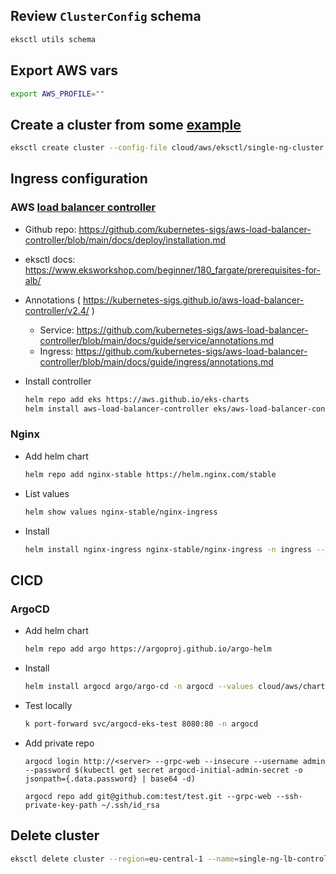 

## Review `ClusterConfig` schema

```bash
eksctl utils schema
```

## Export AWS vars
```bash
export AWS_PROFILE=""
```

## Create a cluster from some [example](https://github.com/weaveworks/eksctl/blob/main/examples)

```bash
eksctl create cluster --config-file cloud/aws/eksctl/single-ng-cluster.yaml
```

## Ingress configuration

### AWS [load balancer controller](https://docs.aws.amazon.com/eks/latest/userguide/aws-load-balancer-controller.html)

- Github repo: https://github.com/kubernetes-sigs/aws-load-balancer-controller/blob/main/docs/deploy/installation.md
- eksctl docs: https://www.eksworkshop.com/beginner/180_fargate/prerequisites-for-alb/
- Annotations ( https://kubernetes-sigs.github.io/aws-load-balancer-controller/v2.4/ )
  - Service: https://github.com/kubernetes-sigs/aws-load-balancer-controller/blob/main/docs/guide/service/annotations.md
  - Ingress: https://github.com/kubernetes-sigs/aws-load-balancer-controller/blob/main/docs/guide/ingress/annotations.md

- Install controller
  ```bash
  helm repo add eks https://aws.github.io/eks-charts
  helm install aws-load-balancer-controller eks/aws-load-balancer-controller -n kube-system --set clusterName=single-ng-lb-controller --set serviceAccount.create=false --set serviceAccount.name=aws-load-balancer-controller --set region=eu-central-1 --set vpcId=vpc-047f2fc64d0ea743f
  ```

### Nginx

- Add helm chart
  ```bash
  helm repo add nginx-stable https://helm.nginx.com/stable
  ```
- List values
  ```bash
  helm show values nginx-stable/nginx-ingress
  ```
- Install
  ```bash
  helm install nginx-ingress nginx-stable/nginx-ingress -n ingress --values cloud/aws/charts/nginx-ingress/values.yaml --create-namespace
  ```

## CICD

### ArgoCD

- Add helm chart
  ```bash
  helm repo add argo https://argoproj.github.io/argo-helm
  ```
- Install
  ```bash
  helm install argocd argo/argo-cd -n argocd --values cloud/aws/charts/argo-cd/values.yaml --create-namespace --version 3.33.6
  ```
- Test locally
  ```bash
  k port-forward svc/argocd-eks-test 8080:80 -n argocd
  ```
- Add private repo
  ```
  argocd login http://<server> --grpc-web --insecure --username admin --password $(kubectl get secret argocd-initial-admin-secret -o jsonpath={.data.password} | base64 -d)

  argocd repo add git@github.com:test/test.git --grpc-web --ssh-private-key-path ~/.ssh/id_rsa
  ```

## Delete cluster

```bash
eksctl delete cluster --region=eu-central-1 --name=single-ng-lb-controller 
```
